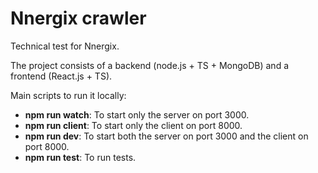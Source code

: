 # Nnergix crawler

Technical test for Nnergix.

The project consists of a backend (node.js + TS + MongoDB) and a frontend (React.js + TS).

Main scripts to run it locally:

 - **npm run watch**: To start only the server on port 3000.
 - **npm run client**: To start only the client on port 8000.
 - **npm run dev**: To start both the server on port 3000 and the client on port 8000.
 - **npm run test**: To run tests.
